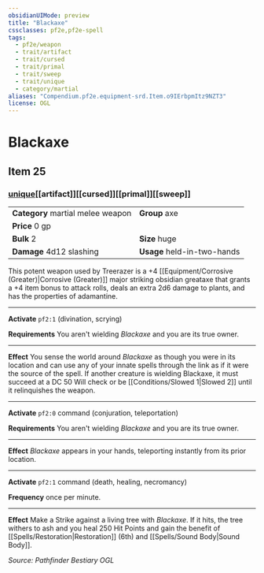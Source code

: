 ```yaml
---
obsidianUIMode: preview
title: "Blackaxe"
cssclasses: pf2e,pf2e-spell
tags:
  - pf2e/weapon
  - trait/artifact
  - trait/cursed
  - trait/primal
  - trait/sweep
  - trait/unique
  - category/martial
aliases: "Compendium.pf2e.equipment-srd.Item.o9IErbpmItz9NZT3"
license: OGL
---
```

# Blackaxe
## Item 25
### [unique](unique "Unique Rarity Trait")[[artifact]][[cursed]][[primal]][[sweep]]

|  |  |
| -- | -- |
| **Category** martial melee weapon | **Group** axe |
| **Price** 0 gp |  |
| **Bulk** 2 | **Size** huge |
| **Damage** 4d12 slashing  | **Usage** held-in-two-hands |



This potent weapon used by Treerazer is a +4 [[Equipment/Corrosive (Greater)|Corrosive (Greater)]] major striking obsidian greataxe that grants a +4 item bonus to attack rolls, deals an extra 2d6 damage to plants, and has the properties of adamantine.

* * *

**Activate** `pf2:1` (divination, scrying)

**Requirements** You aren't wielding _Blackaxe_ and you are its true owner.

* * *

**Effect** You sense the world around _Blackaxe_ as though you were in its location and can use any of your innate spells through the link as if it were the source of the spell. If another creature is wielding Blackaxe, it must succeed at a DC 50 Will check or be [[Conditions/Slowed 1|Slowed 2]] until it relinquishes the weapon.

* * *

**Activate** `pf2:0` command (conjuration, teleportation)

**Requirements** You aren't wielding _Blackaxe_ and you are its true owner.

* * *

**Effect** _Blackaxe_ appears in your hands, teleporting instantly from its prior location.

* * *

**Activate** `pf2:1` command (death, healing, necromancy)

**Frequency** once per minute.

* * *

**Effect** Make a Strike against a living tree with _Blackaxe_. If it hits, the tree withers to ash and you heal 250 Hit Points and gain the benefit of [[Spells/Restoration|Restoration]] (6th) and [[Spells/Sound Body|Sound Body]].

*Source: Pathfinder Bestiary*
*OGL*